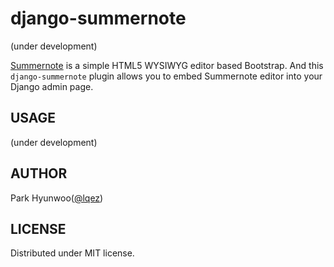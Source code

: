 django-summernote
=================

(under development)

[Summernote](https://github.com/HackerWins/summernote) is a simple HTML5 WYSIWYG editor based Bootstrap.
And this `django-summernote` plugin allows you to embed Summernote editor into your Django admin page.

USAGE
-----

(under development)


AUTHOR
------

Park Hyunwoo([@lqez](https://twitter.com/lqez))

LICENSE
-------

Distributed under MIT license.
